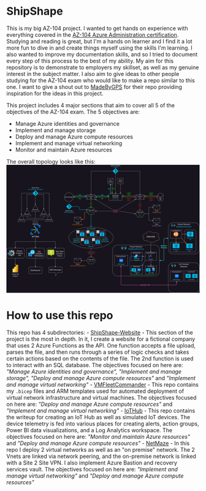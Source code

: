 # ShipShape
This is my big AZ-104 project. I wanted to get hands on experience with everything covered in the [AZ-104 Azure Administration certification](https://learn.microsoft.com/en-us/credentials/certifications/azure-administrator/?practice-assessment-type=certification). Studying and reading is great, but I'm a hands on learner and I find it a lot more fun to dive in and create things myself using the skills I'm learning. I also wanted to improve my documentation skills, and so I tried to document every step of this process to the best of my ability. My aim for this repository is to demonstrate to employers my skillset, as well as my genuine interest in the subject matter. I also aim to give ideas to other people studying for the AZ-104 exam who would like to make a repo similar to this one. I want to give a shout out to [MadeByGPS](https://github.com/madebygps/projects/tree/main/az-104) for their repo providing inspiration for the ideas in this project.

This project includes 4 major sections that aim to cover all 5 of the objectives of the AZ-104 exam. The 5 objectives are:
- Manage Azure identities and governance
- Implement and manage storage
- Deploy and manage Azure compute resources
- Implement and manage virtual networking
- Monitor and maintain Azure resources

The overall topology looks like this:
![diagram](screenshots/diagram1.png)

# How to use this repo
This repo has 4 subdirectories:
	- [ShipShape-Website]() - This section of the project is the most in depth. In it, I create a website for a fictional company that uses 2 Azure Functions as the API. One function accepts a file upload, parses the file, and then runs through a series of logic checks and takes certain actions based on the contents of the file. The 2nd function is used to interact with an SQL database. The objectives focused on here are: *"Manage Azure identities and governance", "Implement and manage storage", "Deploy and manage Azure compute resources"* and *"Implement and manage virtual networking"*
	- [VMFleetCommander]() - This repo contains my `.bicep` files and ARM templates used for automated deployment of virtual network infrastructure and virtual machines. The objectives focused on here are: *"Deploy and manage Azure compute resources"* and *"Implement and manage virtual networking"*
	- [IoTHub]() - This repo contains the writeup for creating an IoT Hub as well as simulated IoT devices. The device telemetry is fed into various places for creating alerts, action groups, Power BI data visualizations, and a Log Analytics workspace. The objectives focused on here are: *"Monitor and maintain Azure resources"* and *"Deploy and manage Azure compute resources"*
	- [NetMaze]() - In this repo I deploy 2 virtual networks as well as an "on premise" network. The 2 Vnets are linked via network peering, and the on-premise network is linked with a Site 2 Site VPN. I also implement Azure Bastion and recovery services vault. The objectives focused on here are: *"Implement and manage virtual networking"* and *"Deploy and manage Azure compute resources"*
